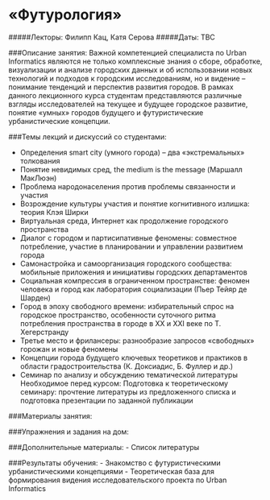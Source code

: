«Футурология»
==
#####Лекторы: Филипп Кац, Катя Серова
#####Даты: TBC

###Описание занятия:
Важной компетенцией специалиста по Urban Informatics являются не только комплексные знания о сборе, обработке, визуализации и анализе городских данных и об использовании новых технологий и подходов к городским исследованиям, но и видение – понимание тенденций и перспектив развития городов. 
В рамках данного лекционного курса студентам представляются различные взгляды исследователей на текущее и будущее городское развитие, понятие «умных» городов будущего и футуристические урбанистические концепции.

###Темы лекций и дискуссий со студентами:
- Определения smart city (умного города) – два «экстремальных» толкования
- Понятие невидимых сред, the medium is the message (Маршалл МакЛюэн)
- Проблема народонаселения против проблемы связанности и участия
- Возрождение культуры участия и понятие когнитивного излишка: теория Клэя Ширки
- Виртуальная среда, Интернет как продолжение городского пространства
- Диалог с городом и партисипативные феномены: совместное потребление, участие в планировании и управлении развитием города
- Самонастройка и самоорганизация городского сообщества: мобильные приложения и инициативы городских департаментов 
- Социальная компрессия в ограниченном пространстве: феномен человека и город как лаборатория социализации (Пьер Тейяр де Шарден)
- Город в эпоху свободного времени: избирательный спрос на городское пространство, особенности суточного ритма потребления пространства в городе в XX и XXI веке по Т. Хегерстранду
- Третье место и фрилансеры: разнообразие запросов «свободных» горожан и новые феномены
- Концепции города будущего ключевых теоретиков и практиков в области градостроительства (К. Доксиадис, Б. Фуллер и др.)
- Семинар по анализу и обсуждению тематической литературы
Необходимое перед курсом:
Подготовка к теоретическому семинару: прочтение литературы из предложенного списка и подготовка презентации по заданной публикации

###Материалы занятия:

###Упражнения и задания на дом:

###Дополнительные материалы:
	- Список литературы 

###Результаты обучения:
	- Знакомство с футуристическими урбанистическими концепциями
	- Теоретическая база для формирования видения исследовательского проекта по Urban Informatics

